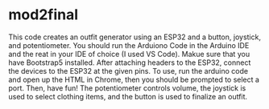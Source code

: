 # mod2final

This code creates an outfit generator using an ESP32 and a button, joystick, and potentiometer. You should run the Arduiono Code in the Arduino IDE and the reat in your IDE of choice (I used VS Code). Makue sure that you have Bootstrap5 installed. After attaching headers to the ESP32, connect the devices to the ESP32 at the given pins. To use, run the arduino code and open up the HTML in Chrome, then you should be prompted to select a port. Then, have fun! The potentiometer controls volume, the joystick is used to select clothing items, and the button is used to finalize an outfit.
